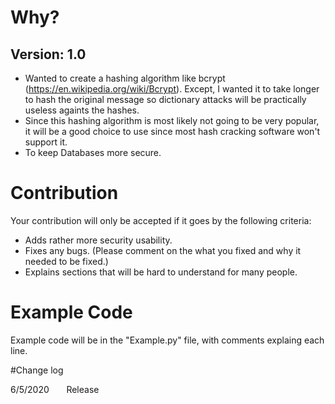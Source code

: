 # Why?
## Version: 1.0

* Wanted to create a hashing algorithm like bcrypt (https://en.wikipedia.org/wiki/Bcrypt). Except, I wanted it to take longer to hash the original message so dictionary attacks will be practically useless againts the hashes.
* Since this hashing algorithm is most likely not going to be very popular, it will be a good choice to use since most hash cracking software won't support it.
* To keep Databases more secure.
# Contribution

Your contribution will only be accepted if it goes by the following criteria:
* Adds rather more security usability.
* Fixes any bugs. (Please comment on the what you fixed and why it needed to be fixed.)
* Explains sections that will be hard to understand for many people.
# Example Code

Example code will be in the "Example.py" file, with comments explaing each line.

#Change log

6/5/2020
&nbsp;&nbsp;&nbsp;&nbsp;&nbsp;&nbsp;Release
